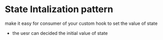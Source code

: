 # State Intalization pattern
make it easy for consumer of your custom hook to set the value of state 
- the uesr can decided the initial value of state